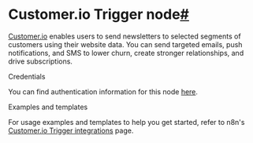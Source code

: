 [](https://github.com/n8n-io/n8n-docs/edit/main/docs/integrations/builtin/trigger-nodes/n8n-nodes-base.customeriotrigger.md "Edit this page")

# Customer.io Trigger node[#](#customerio-trigger-node "Permanent link")

[Customer.io](https://customer.io/) enables users to send newsletters to selected segments of customers using their website data. You can send targeted emails, push notifications, and SMS to lower churn, create stronger relationships, and drive subscriptions.

Credentials

You can find authentication information for this node [here](../../credentials/customerio/).

Examples and templates

For usage examples and templates to help you get started, refer to n8n's [Customer.io Trigger integrations](https://n8n.io/integrations/customerio-trigger/) page.